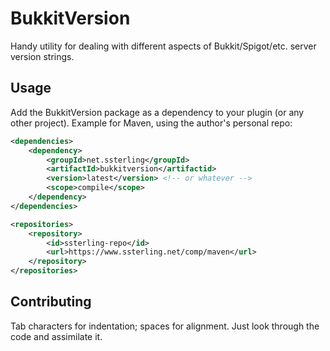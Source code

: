 BukkitVersion
=============

Handy utility for dealing with different aspects of
Bukkit/Spigot/etc. server version strings.

Usage
-----

Add the BukkitVersion package as a dependency to your plugin
(or any other project).
Example for Maven, using the author's personal repo:

```xml
<dependencies>
	<dependency>
		<groupId>net.ssterling</groupId>
		<artifactId>bukkitversion</artifactid>
		<version>latest</version> <!-- or whatever -->
		<scope>compile</scope>
	</dependency>
</dependencies>

<repositories>
	<repository>
		<id>ssterling-repo</id>
		<url>https://www.ssterling.net/comp/maven</url>
	</repository>
</repositories>
```

Contributing
------------

Tab characters for indentation; spaces for alignment.
Just look through the code and assimilate it.
